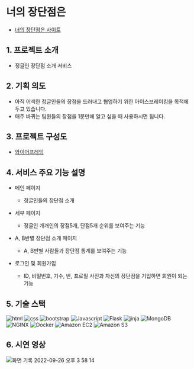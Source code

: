# 너의 장단점은

- [너의 장단점은 사이트](https://prosandcons.shop/)

## 1. 프로젝트 소개

- 정글인 장단점 소개 서비스

## 2. 기획 의도 

- 아직 어색한 정글인들의 장점을 드러내고 협업하기 위한 아이스브레이킹을 목적에 두고 있습니다.
- 매주 바뀌는 팀원들의 장점을 1분만에 알고 싶을 때 사용하시면 됩니다. 

## 3. 프로젝트 구성도

- [와이어프레임](https://www.figma.com/file/GiDHeAPXihlsh9pOamqkqH/%ED%99%8D%EB%A6%AC%EA%B2%BD's-team-library?node-id=413%3A2)

## 4. 서비스 주요 기능 설명

- 메인 페이지

  - 정글인들의 장단점 소개

- 세부 페이지

  - 정글인 개개인의 장점5개, 단점5개 순위를 보여주는 기능

- A, B반별 장단점 소개 페이지

  - A, B반별 사람들과 장단점 통계를 보여주는 기능

- 로그인 및 회원가입

  - ID, 비밀번호, 기수, 반, 프로필 사진과 자신의 장단점을 기입하면 회원이 되는 기능


## 5. 기술 스택
<div>
<img alt="html" img src="https://img.shields.io/badge/html-E34F26?style=for-the-badge&logo=html5&logoColor=white">
<img alt="css" img src="https://img.shields.io/badge/css-1572B6?style=for-the-badge&logo=css3&logoColor=white">
<img alt="bootstrap" img src="https://img.shields.io/badge/bootstrap-7952B3?style=for-the-badge&logo=bootstrap&logoColor=white">
<img alt="Javascript" src ="https://img.shields.io/badge/Javascript-F7DF1E.svg?&style=for-the-badge&logo=Javascript&logoColor=white"/>
<img alt="Flask" img src="https://img.shields.io/badge/Flask-000000?style=for-the-badge&logo=aws&logoColor=white">
<img alt="jinja" img src="https://img.shields.io/badge/jinja-B41717?style=for-the-badge&logo=aws&logoColor=white">
<img alt="MongoDB" img src="https://img.shields.io/badge/MongoDB-47A248?style=for-the-badge&logo=aws&logoColor=white">
<img alt="NGINX" img src="https://img.shields.io/badge/NGINX-009639?style=for-the-badge&logo=aws&logoColor=white">
<img alt="Docker" img src="https://img.shields.io/badge/Docker-2496ED?style=for-the-badge&logo=aws&logoColor=white">
<img alt="Amazon EC2" img src="https://img.shields.io/badge/Amazon EC2-FF9900?style=for-the-badge&logo=aws&logoColor=white">
<img alt="Amazon S3" img src="https://img.shields.io/badge/Amazon S3-569A31?style=for-the-badge&logo=aws&logoColor=white">
</div>

## 6. 시연 영상
![화면 기록 2022-09-26 오후 3 58 14](https://user-images.githubusercontent.com/81807434/192213440-7b6e7bc1-4871-4c74-b758-0c64a611838d.gif)

